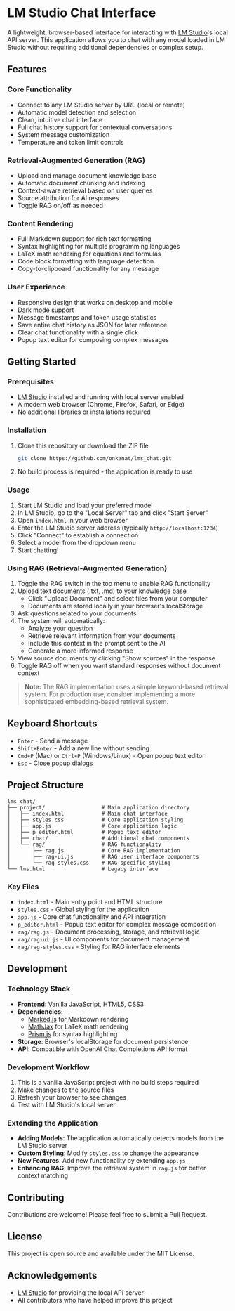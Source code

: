 # LM Studio Chat Interface

A lightweight, browser-based interface for interacting with [LM Studio](https://lmstudio.ai/)'s local API server. This application allows you to chat with any model loaded in LM Studio without requiring additional dependencies or complex setup.

## Features

### Core Functionality
- Connect to any LM Studio server by URL (local or remote)
- Automatic model detection and selection
- Clean, intuitive chat interface
- Full chat history support for contextual conversations
- System message customization
- Temperature and token limit controls

### Retrieval-Augmented Generation (RAG)
- Upload and manage document knowledge base
- Automatic document chunking and indexing
- Context-aware retrieval based on user queries
- Source attribution for AI responses
- Toggle RAG on/off as needed

### Content Rendering
- Full Markdown support for rich text formatting
- Syntax highlighting for multiple programming languages
- LaTeX math rendering for equations and formulas
- Code block formatting with language detection
- Copy-to-clipboard functionality for any message

### User Experience
- Responsive design that works on desktop and mobile
- Dark mode support
- Message timestamps and token usage statistics
- Save entire chat history as JSON for later reference
- Clear chat functionality with a single click
- Popup text editor for composing complex messages

## Getting Started

### Prerequisites

- [LM Studio](https://lmstudio.ai/) installed and running with local server enabled
- A modern web browser (Chrome, Firefox, Safari, or Edge)
- No additional libraries or installations required

### Installation

1. Clone this repository or download the ZIP file
   ```bash
   git clone https://github.com/onkanat/lms_chat.git
   ```
2. No build process is required - the application is ready to use

### Usage

1. Start LM Studio and load your preferred model
2. In LM Studio, go to the "Local Server" tab and click "Start Server"
3. Open `index.html` in your web browser
4. Enter the LM Studio server address (typically `http://localhost:1234`)
5. Click "Connect" to establish a connection
6. Select a model from the dropdown menu
7. Start chatting!

### Using RAG (Retrieval-Augmented Generation)

1. Toggle the RAG switch in the top menu to enable RAG functionality
2. Upload text documents (.txt, .md) to your knowledge base
   - Click "Upload Document" and select files from your computer
   - Documents are stored locally in your browser's localStorage
3. Ask questions related to your documents
4. The system will automatically:
   - Analyze your question
   - Retrieve relevant information from your documents
   - Include this context in the prompt sent to the AI
   - Generate a more informed response
5. View source documents by clicking "Show sources" in the response
6. Toggle RAG off when you want standard responses without document context

> **Note:** The RAG implementation uses a simple keyword-based retrieval system. For production use, consider implementing a more sophisticated embedding-based retrieval system.

## Keyboard Shortcuts

- `Enter` - Send a message
- `Shift+Enter` - Add a new line without sending
- `Cmd+P` (Mac) or `Ctrl+P` (Windows/Linux) - Open popup text editor
- `Esc` - Close popup dialogs

## Project Structure

```
lms_chat/
├── project/                  # Main application directory
│   ├── index.html            # Main chat interface
│   ├── styles.css            # Core application styling
│   ├── app.js                # Core application logic
│   ├── p_editor.html         # Popup text editor
│   ├── chat/                 # Additional chat components
│   └── rag/                  # RAG functionality
│       ├── rag.js            # Core RAG implementation
│       ├── rag-ui.js         # RAG user interface components
│       └── rag-styles.css    # RAG-specific styling
└── lms.html                  # Legacy interface
```

### Key Files

- `index.html` - Main entry point and HTML structure
- `styles.css` - Global styling for the application
- `app.js` - Core chat functionality and API integration
- `p_editor.html` - Popup text editor for complex message composition
- `rag/rag.js` - Document processing, storage, and retrieval logic
- `rag/rag-ui.js` - UI components for document management
- `rag/rag-styles.css` - Styling for RAG interface elements

## Development

### Technology Stack

- **Frontend**: Vanilla JavaScript, HTML5, CSS3
- **Dependencies**: 
  - [Marked.js](https://marked.js.org/) for Markdown rendering
  - [MathJax](https://www.mathjax.org/) for LaTeX math rendering
  - [Prism.js](https://prismjs.com/) for syntax highlighting
- **Storage**: Browser's localStorage for document persistence
- **API**: Compatible with OpenAI Chat Completions API format

### Development Workflow

1. This is a vanilla JavaScript project with no build steps required
2. Make changes to the source files
3. Refresh your browser to see changes
4. Test with LM Studio's local server

### Extending the Application

- **Adding Models**: The application automatically detects models from the LM Studio server
- **Custom Styling**: Modify `styles.css` to change the appearance
- **New Features**: Add new functionality by extending `app.js`
- **Enhancing RAG**: Improve the retrieval system in `rag.js` for better context matching

## Contributing

Contributions are welcome! Please feel free to submit a Pull Request.

## License

This project is open source and available under the MIT License.

## Acknowledgements

- [LM Studio](https://lmstudio.ai/) for providing the local API server
- All contributors who have helped improve this project